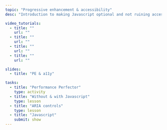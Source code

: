 ```yaml
---
topic: "Progressive enhancement & accessibility"
desc: "Introduction to making Javascript optional and not ruining accessibility by adding Javascript."

video_tutorials:
  - title: ""
    url: ""
  - title: ""
    url: ""
  - title: ""
    url: ""
  - title: ""
    url: ""

slides:
  - title: "PE & a11y"

tasks:
  - title: "Performance Perfector"
    type: activity
  - title: "Without & with Javascript"
    type: lesson
  - title: "ARIA controls"
    type: lesson
  - title: "Javascript"
    submit: show
---
```

